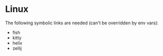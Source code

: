 # Linux
The following symbolic links are needed (can't be overridden by env vars):
- fish
- kitty
- helix
- zellij
